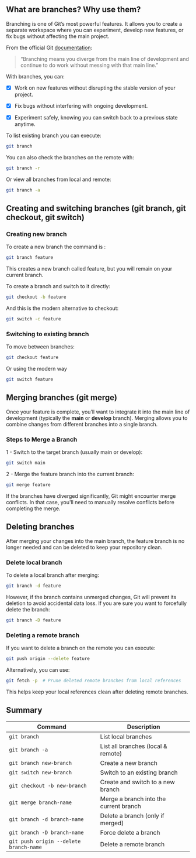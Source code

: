## What are branches? Why use them?

Branching is one of Git’s most powerful features. It allows you to create a separate workspace where you can experiment, develop new features, or fix bugs without affecting the main project.

From the official Git [documentation](https://git-scm.com/book/en/v2/Git-Branching-Branches-in-a-Nutshell):

> “Branching means you diverge from the main line of development and continue to do work without messing with that main line.”

With branches, you can:

- [x] Work on new features without disrupting the stable version of your project.
- [x] Fix bugs without interfering with ongoing development.

- [x] Experiment safely, knowing you can switch back to a previous state anytime.

To list existing branch you can execute:

```sh
git branch
```

You can also check the branches on the remote with:

```sh
git branch -r
```

Or view all branches from local and remote:

```sh
git branch -a
```

## Creating and switching branches (git branch, git checkout, git switch)

### Creating new branch

To create a new branch the command is :

```sh
git branch feature
```

This creates a new branch called feature, but you will remain on your current branch.

To create a branch and switch to it directly:

```sh
git checkout -b feature
```

And this is the modern alternative to checkout:

```sh
git switch -c feature
```

### Switching to existing branch

To move between branches:

```sh
git checkout feature
```

Or using the modern way

```sh
git switch feature
```

## Merging branches (git merge)

Once your feature is complete, you’ll want to integrate it into the main line of development (typically the **main** or **develop** branch). Merging allows you to combine changes from different branches into a single branch.

### Steps to Merge a Branch

1 - Switch to the target branch (usually main or develop):

```sh
git switch main
```

2 - Merge the feature branch into the current branch:

```sh
git merge feature
```

If the branches have diverged significantly, Git might encounter merge conflicts. In that case, you'll need to manually resolve conflicts before completing the merge.

## Deleting branches

After merging your changes into the main branch, the feature branch is no longer needed and can be deleted to keep your repository clean.

### Delete local branch

To delete a local branch after merging:

```sh
git branch -d feature
```

However, if the branch contains unmerged changes, Git will prevent its deletion to avoid accidental data loss. If you are sure you want to forcefully delete the branch:

```sh
git branch -D feature
```

### Deleting a remote branch

If you want to delete a branch on the remote you can execute:

```sh
git push origin --delete feature
```

Alternatively, you can use:

```sh
git fetch -p  # Prune deleted remote branches from local references
```

This helps keep your local references clean after deleting remote branches.

## Summary

| Command                                | Description                            |
| -------------------------------------- | -------------------------------------- |
| `git branch`                           | List local branches                    |
| `git branch -a`                        | List all branches (local & remote)     |
| `git branch new-branch`                | Create a new branch                    |
| `git switch new-branch`                | Switch to an existing branch           |
| `git checkout -b new-branch`           | Create and switch to a new branch      |
| `git merge branch-name`                | Merge a branch into the current branch |
| `git branch -d branch-name`            | Delete a branch (only if merged)       |
| `git branch -D branch-name`            | Force delete a branch                  |
| `git push origin --delete branch-name` | Delete a remote branch                 |
